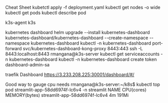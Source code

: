 Cheat Sheet
kubetctl apply -f deployment.yaml
kubectl get nodes -o wide 
kubectl get pods
kubectl describe pod <podname>

k3s-agent
k3s


kubernetes dashboard 
helm upgrade --install kubernetes-dashboard kubernetes-dashboard/kubernetes-dashboard --create-namespace --namespace kubernetes-dashboard
kubectl -n kubernetes-dashboard port-forward svc/kubernetes-dashboard-kong-proxy 8443:443
ssh -L 8443:localhost:8443 rmangana@k3s-server
kubectl get serviceaccounts -n kubernetes-dashboard
kubectl -n kubernetes-dashboard create token dashboard-admin-sa

traefik Dashboard
https://3.233.208.225:30001/dashboard/#/

Good way to gauge cpu needs
rmangana@k3s-server:~/k8s$ kubectl top pod streamlit-app-58dd6974f-lc6v4 -n streamlit
NAME                            CPU(cores)   MEMORY(bytes)
streamlit-app-58dd6974f-lc6v4   4m           191Mi
